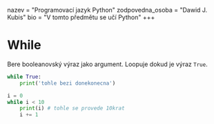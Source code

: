 nazev = "Programovací jazyk Python"
zodpovedna_osoba = "Dawid J. Kubis"
bio = "V tomto předmětu se učí Python"
+++
# While

Bere booleanovský výraz jako argument.
Loopuje dokud je výraz `True`.

```python
while True:
	print('tohle bezi donekonecna')
```

```python
i = 0
while i < 10
	print(i) # tohle se provede 10krat
	i += 1
```

